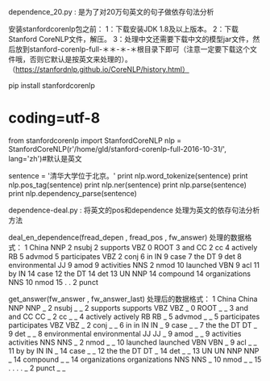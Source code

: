 dependence_20.py : 是为了对20万句英文的句子做依存句法分析

安装stanfordcorenlp包之前：
1：下载安装JDK 1.8及以上版本。
2：下载Stanford CoreNLP文件，解压。
3：处理中文还需要下载中文的模型jar文件，然后放到stanford-corenlp-full-＊＊-＊-＊根目录下即可（注意一定要下载这个文件哦，否则它默认是按英文来处理的）。
（https://stanfordnlp.github.io/CoreNLP/history.html）

pip install stanfordcorenlp


# coding=utf-8
from stanfordcorenlp import StanfordCoreNLP
nlp = StanfordCoreNLP(r'/home/gld/stanford-corenlp-full-2016-10-31/', lang='zh')#默认是英文

sentence = '清华大学位于北京。'
print nlp.word_tokenize(sentence)
print nlp.pos_tag(sentence)
print nlp.ner(sentence)
print nlp.parse(sentence)
print nlp.dependency_parse(sentence)




dependence-deal.py : 将英文的pos和dependence 处理为英文的依存句法分析方法

deal_en_dependence(fread_depen , fread_pos , fw_answer) 处理的数据格式：
1 China NNP 2 nsubj	2 supports VBZ 0 ROOT	3 and CC 2 cc	4 actively RB 5 advmod	5 participates VBZ 2 conj	6 in IN 9 case	7 the DT 9 det	8 environmental JJ 9 amod	9 activities NNS 2 nmod	10 launched VBN 9 acl	11 by IN 14 case	12 the DT 14 det	13 UN NNP 14 compound	14 organizations NNS 10 nmod	15 . . 2 punct

get_answer(fw_answer , fw_answer_last) 处理后的数据格式：
1	China	China	NNP	NNP	_	2	nsubj	_	_
2	supports	supports	VBZ	VBZ	_	0	ROOT	_	_
3	and	and	CC	CC	_	2	cc	_	_
4	actively	actively	RB	RB	_	5	advmod	_	_
5	participates	participates	VBZ	VBZ	_	2	conj	_	_
6	in	in	IN	IN	_	9	case	_	_
7	the	the	DT	DT	_	9	det	_	_
8	environmental	environmental	JJ	JJ	_	9	amod	_	_
9	activities	activities	NNS	NNS	_	2	nmod	_	_
10	launched	launched	VBN	VBN	_	9	acl	_	_
11	by	by	IN	IN	_	14	case	_	_
12	the	the	DT	DT	_	14	det	_	_
13	UN	UN	NNP	NNP	_	14	compound	_	_
14	organizations	organizations	NNS	NNS	_	10	nmod	_	_
15	.	.	.	.	_	2	punct	_	_
